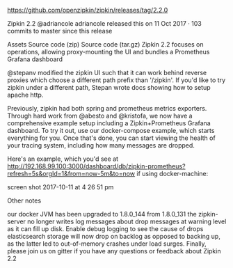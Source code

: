 https://github.com/openzipkin/zipkin/releases/tag/2.2.0

Zipkin 2.2
@adriancole adriancole released this on 11 Oct 2017 · 103 commits to master since this release

Assets
 Source code (zip)
 Source code (tar.gz)
Zipkin 2.2 focuses on operations, allowing proxy-mounting the UI and bundles a Prometheus Grafana dashboard

@stepanv modified the zipkin UI such that it can work behind reverse proxies which choose a different path prefix than '/zipkin'. If you'd like to try zipkin under a different path, Stepan wrote docs showing how to setup apache http.

Previously, zipkin had both spring and prometheus metrics exporters. Through hard work from @abesto and @kristofa, we now have a comprehensive example setup including a Zipkin+Prometheus Grafana dashboard. To try it out, use our docker-compose example, which starts everything for you. Once that's done, you can start viewing the health of your tracing system, including how many messages are dropped.

Here's an example, which you'd see at http://192.168.99.100:3000/dashboard/db/zipkin-prometheus?refresh=5s&orgId=1&from=now-5m&to=now if using docker-machine:

screen shot 2017-10-11 at 4 26 51 pm

Other notes

our docker JVM has been upgraded to 1.8.0_144 from 1.8.0_131
the zipkin-server no longer writes log messages about drop messages at warning level as it can fill up disk. Enable debug logging to see the cause of drops
elasticsearch storage will now drop on backlog as opposed to backing up, as the latter led to out-of-memory crashes under load surges.
Finally, please join us on gitter if you have any questions or feedback about Zipkin 2.2